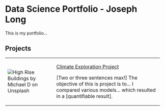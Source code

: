 <h1>Data Science Portfolio - Joseph Long</h1>
<p></p>This is my portfolio...</p>

<h2>Projects</h2>
<table>
  <tr>
    <td>
      <img src="https://github.com/jos-long/Climate-Exploration-Project/blob/main/michael-d-2cDIzRnVq0Q-unsplash_2018.jpg" alt="High Rise Buildings by Michael D on Unsplash">
    </td>
    <td>
      <p><bold><a href="https://github.com/jos-long/Climate-Exploration-Project">Climate Exploration Project</a></bold></p>
      <p>[Two or three sentences max!] The objective of this is project is to... I compared various models... which resulted in a [quantifiable result].</p>
    </td>
  </tr>
</table>  

<!--
Photo by <a href="https://unsplash.com/@alienaperture?utm_content=creditCopyText&utm_medium=referral&utm_source=unsplash">Michael D</a> on <a href="https://unsplash.com/photos/high-rise-buildings-2cDIzRnVq0Q?utm_content=creditCopyText&utm_medium=referral&utm_source=unsplash">Unsplash</a>
-->

</table>
